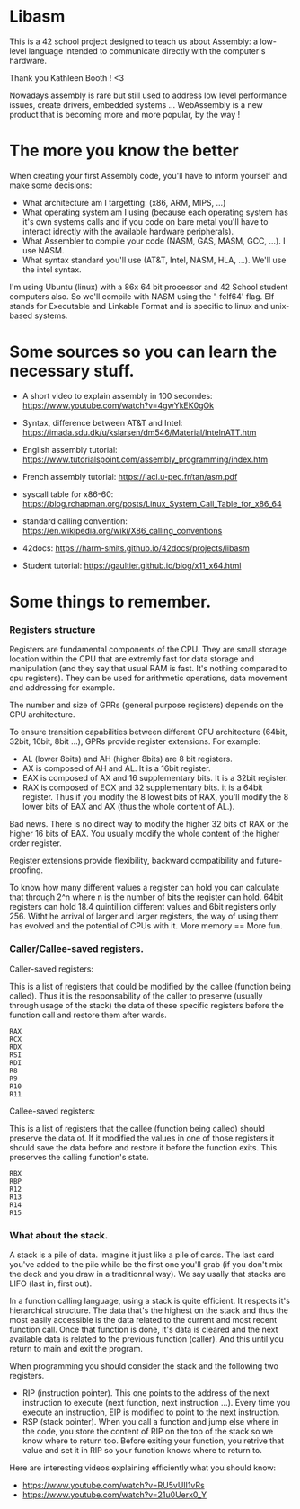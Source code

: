 
# Libasm

This is a 42 school project designed to teach us about Assembly: a low-level language intended to communicate directly with the computer's hardware.

Thank you Kathleen Booth ! <3

Nowadays assembly is rare but still used to address low level performance issues, create drivers, embedded systems ...
WebAssembly is a new product that is becoming more and more popular, by the way !

# The more you know the better

When creating your first Assembly code, you'll have to inform yourself and make some decisions:
- What architecture am I targetting: (x86, ARM, MIPS, ...)
- What operating system am I using (because each operating system has it's own systems calls and if you code on bare metal you'll have to interact idrectly with the available hardware peripherals).
- What Assembler to compile your code (NASM, GAS, MASM, GCC, ...). I use NASM.
- What syntax standard you'll use (AT&T, Intel, NASM, HLA, ...). We'll use the intel syntax.

I'm using Ubuntu (linux) with a 86x 64 bit processor and 42 School student computers also. So we'll compile with NASM using the '-felf64' flag. Elf stands for Executable and Linkable Format and is specific to linux and unix-based systems.

# Some sources so you can learn the necessary stuff.

- A short video to explain assembly in 100 secondes: https://www.youtube.com/watch?v=4gwYkEK0gOk
- Syntax, difference between AT&T and Intel: https://imada.sdu.dk/u/kslarsen/dm546/Material/IntelnATT.htm
- English assembly tutorial: https://www.tutorialspoint.com/assembly_programming/index.htm
- French assembly tutorial: https://lacl.u-pec.fr/tan/asm.pdf
- syscall table for x86-60: https://blog.rchapman.org/posts/Linux_System_Call_Table_for_x86_64
- standard calling convention: https://en.wikipedia.org/wiki/X86_calling_conventions

- 42docs: https://harm-smits.github.io/42docs/projects/libasm
- Student tutorial: https://gaultier.github.io/blog/x11_x64.html

# Some things to remember.

### Registers structure

Registers are fundamental components of the CPU. They are small storage location within the CPU that are extremly fast for data storage and manipulation (and they say that usual RAM is fast. It's nothing compared to cpu registers). They can be used for arithmetic operations, data movement and addressing for example.

The number and size of GPRs (general purpose registers) depends on the CPU architecture.

To ensure transition capabilities between different CPU architecture (64bit, 32bit, 16bit, 8bit ...), GPRs provide register extensions. For example:
- AL (lower 8bits) and AH (higher 8bits) are 8 bit registers.
- AX is composed of AH and AL. It is a 16bit register.
- EAX is composed of AX and 16 supplementary bits. It is a 32bit register.
- RAX is composed of ECX and 32 supplementary bits. it is a 64bit register.
Thus if you modify the 8 lowest bits of RAX, you'll modify the 8 lower bits of EAX and AX (thus the whole content of AL.).

Bad news. There is no direct way to modify the higher 32 bits of RAX or the higher 16 bits of EAX. You usually modify the whole content of the higher order register.

Register extensions provide flexibility, backward compatibility and future-proofing.

To know how many different values a register can hold you can calculate that through 2^n where n is the number of bits the register can hold. 64bit registers can hold 18.4 quintillion different values and 6bit registers only 256. Witht he arrival of larger and larger registers, the way of using them has evolved and the potential of CPUs with it. More memory == More fun.

### Caller/Callee-saved registers.

Caller-saved registers:

This is a list of registers that could be modified by the callee (function being called). Thus it is the responsability of the caller to preserve (usually through usage of the stack) the data of these specific registers before the function call and restore them after wards.
```
RAX
RCX
RDX
RSI
RDI
R8
R9
R10
R11
```

Callee-saved registers:

This is a list of registers that the callee (function being called) should preserve the data of. If it modified the values in one of those registers it should save the data before and restore it before the function exits. This preserves the calling function's state.
```
RBX
RBP
R12
R13
R14
R15
```

### What about the stack.

A stack is a pile of data. Imagine it just like a pile of cards. The last card you've added to the pile while be the first one you'll grab (if you don't mix the deck and you draw in a traditionnal way). We say usally that stacks are LIFO (last in, first out).

In a function calling language, using a stack is quite efficient. It respects it's hierarchical structure. The data that's the highest on the stack and thus the most easily accessible is the data related to the current and most recent function call. Once that function is done, it's data is cleared and the next available data is related to the previous function (caller). And this until you return to main and exit the program.

When programming you should consider the stack and the following two registers.
- RIP (instruction pointer). This one points to the address of the next instruction to execute (next function, next instruction ...). Every time you execute an instruction, EIP is modified to point to the next instruction.
- RSP (stack pointer). When you call a function and jump else where in the code, you store the content of RIP on the top of the stack so we know where to return too. Before exiting your function, you retrive that value and set it in RIP so your function knows where to return to.

Here are interesting videos explaining efficiently what you should know:
- https://www.youtube.com/watch?v=RU5vUIl1vRs
- https://www.youtube.com/watch?v=21u0Uerx0_Y